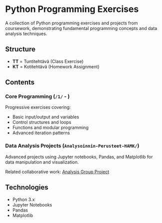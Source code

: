 # Python Programming Exercises

A collection of Python programming exercises and projects from coursework, demonstrating fundamental programming concepts and data analysis techniques.

## Structure

- **TT** = Tuntitehtävä (Class Exercise)
- **KT** = Kotitehtävä (Homework Assignment)

## Contents

### Core Programming (`/1/` - )
Progressive exercises covering:
- Basic input/output and variables
- Control structures and loops
- Functions and modular programming
- Advanced iteration patterns

### Data Analysis Projects (`Analysoinnin-Perusteet-HAMK/`)
Advanced projects using Jupyter notebooks, Pandas, and Matplotlib for data manipulation and visualization.

Related collaborative work: [Analysis Group Project](https://github.com/jomi112233/Analysointi-Ryhmatyo)

## Technologies
- Python 3.x
- Jupyter Notebooks
- Pandas
- Matplotlib
